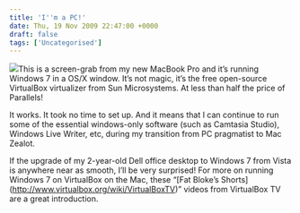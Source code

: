 ```yaml
---
title: 'I''m a PC!'
date: Thu, 19 Nov 2009 22:47:00 +0000
draft: false
tags: ['Uncategorised']
---
```


[![](https://blog.cpjobling.net/wp-content/uploads/2016/11/03d10-windows-7-on-a-mac.png?w=300)](https://blog.cpjobling.net/wp-content/uploads/2016/11/03d10-windows-7-on-a-mac.png)This is a screen-grab from my new MacBook Pro and it’s running Windows 7 in a OS/X window. It’s not magic, it’s the free open-source VirtualBox virtualizer from Sun Microsystems. At less than half the price of Parallels!

It works. It took no time to set up. And it means that I can continue to run some of the essential windows-only software (such as Camtasia Studio), Windows Live Writer, etc, during my transition from PC pragmatist to Mac Zealot.

If the upgrade of my 2-year-old Dell office desktop to Windows 7 from Vista is anywhere near as smooth, I’ll be very surprised! For more on running Windows 7 on VirtualBox on the Mac, these “\[Fat Bloke’s Shorts\](http://www.virtualbox.org/wiki/VirtualBoxTV)” videos from VirtualBox TV are a great introduction.
